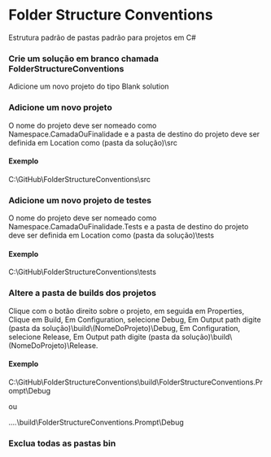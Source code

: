 # Folder Structure Conventions

Estrutura padrão de pastas padrão para projetos em C#

### Crie um solução em branco chamada FolderStructureConventions

Adicione um novo projeto do tipo Blank solution

### Adicione um novo projeto

O nome do projeto deve ser nomeado como Namespace.CamadaOuFinalidade e a pasta de destino do projeto deve ser definida em Location como (pasta da solução)\src

#### Exemplo

C:\GitHub\FolderStructureConventions\src

### Adicione um novo projeto de testes

O nome do projeto deve ser nomeado como Namespace.CamadaOuFinalidade.Tests e a pasta de destino do projeto deve ser definida em Location como (pasta da solução)\tests

#### Exemplo

C:\GitHub\FolderStructureConventions\tests

### Altere a pasta de builds dos projetos

Clique com o botão direito sobre o projeto, em seguida em Properties,
Clique em Build,
Em Configuration, selecione Debug,
Em Output path digite (pasta da solução)\build\\(NomeDoProjeto)\Debug,
Em Configuration, selecione Release,
Em Output path digite (pasta da solução)\build\\(NomeDoProjeto)\Release.

#### Exemplo

C:\GitHub\FolderStructureConventions\build\FolderStructureConventions.Prompt\Debug

ou

..\..\build\FolderStructureConventions.Prompt\Debug

### Exclua todas as pastas bin